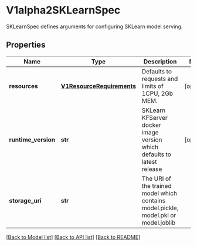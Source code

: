 # V1alpha2SKLearnSpec

SKLearnSpec defines arguments for configuring SKLearn model serving.
## Properties
Name | Type | Description | Notes
------------ | ------------- | ------------- | -------------
**resources** | [**V1ResourceRequirements**](V1ResourceRequirements.md) | Defaults to requests and limits of 1CPU, 2Gb MEM. | [optional] 
**runtime_version** | **str** | SKLearn KFServer docker image version which defaults to latest release | [optional] 
**storage_uri** | **str** | The URI of the trained model which contains model.pickle, model.pkl or model.joblib | 

[[Back to Model list]](../README.md#documentation-for-models) [[Back to API list]](../README.md#documentation-for-api-endpoints) [[Back to README]](../README.md)


